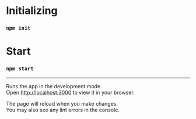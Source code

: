 
# **Initializing**
### `npm init`

# **Start**
### `npm start`

---

Runs the app in the development mode.\
Open [http://localhost:3000](http://localhost:3000) to view it in your browser.

The page will reload when you make changes.\
You may also see any lint errors in the console.
